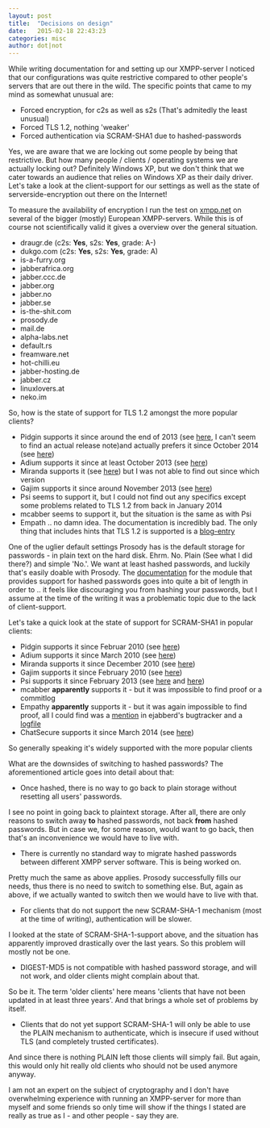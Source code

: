 ```yaml
---
layout: post
title:  "Decisions on design"
date:   2015-02-18 22:43:23
categories: misc
author: dot|not
---
```

While writing documentation for and setting up our XMPP-server I noticed that
our configurations was quite restrictive compared to other people's servers
that are out there in the wild. The specific points that came to my mind as
somewhat unusual are:

* Forced encryption, for c2s as well as s2s (That's admitedly the least unusual)
* Forced TLS 1.2, nothing 'weaker'
* Forced authentication via SCRAM-SHA1 due to hashed-passwords

Yes, we are aware that we are locking out some people by being that
restrictive. But how many people / clients / operating systems we are actually
locking out? Definitely Windows XP, but we don't think that we cater towards an
audience that relies on Windows XP as their daily driver. Let's take a look at
the client-support for our settings as well as the state of
serverside-encryption out there on the Internet!

To measure the availability of encryption I run the test on [xmpp.net](https://xmpp.net) on several of the bigger (mostly) European XMPP-servers. While this is of course not scientifically valid it gives a overview over the general situation.

* draugr.de (c2s: **Yes**, s2s: **Yes**, grade: A-)
* dukgo.com (c2s: **Yes**, s2s: **Yes**, grade: A)
* is-a-furry.org
* jabberafrica.org
* jabber.ccc.de
* jabber.org
* jabber.no
* jabber.se
* is-the-shit.com
* prosody.de
* mail.de
* alpha-labs.net
* default.rs
* freamware.net
* hot-chilli.eu
* jabber-hosting.de
* jabber.cz
* linuxlovers.at
* neko.im

So, how is the state of support for TLS 1.2 amongst the more popular clients?

* Pidgin supports it since around the end of 2013 (see [here](https://developer.pidgin.im/ticket/15744), I can't seem to find an actual release note)and actually prefers it since October 2014 (see [here](https://developer.pidgin.im/wiki/ChangeLog))
* Adium supports it since at least October 2013 (see [here](https://trac.adium.im/wiki/AdiumVersionHistory))
* Miranda supports it (see [here](http://miranda-im.de/mediawiki/index.php?title=SSL)) but I was not able to find out since which version
* Gajim supports it since around November 2013 (see [here](https://python-nbxmpp.gajim.org/ticket/8))
* Psi seems to support it, but I could not find out any specifics except some problems related to TLS 1.2 from back in January 2014
* mcabber seems to support it, but the situation is the same as with Psi
* Empath .. no damn idea. The documentation is incredibly bad. The only thing that includes hints that TLS 1.2 is supported is a [blog-entry](https://blog.thijsalkema.de/me/blog//blog/2013/09/02/the-state-of-tls-on-xmpp-3/)

One of the uglier default settings Prosody has is the default storage for
passwords - in plain text on the hard disk. Ehrm. No. Plain (See what I did
there?) and simple 'No.'. We want at least hashed passwords, and luckily that's
easily doable with Prosody. The
[documentation](http://prosody.im/doc/plain_or_hashed) for the module that
provides support for hashed passwords goes into quite a bit of length in order
to .. it feels like discouraging you from hashing your passwords, but I assume
at the time of the writing it was a problematic topic due to the lack of
client-support.


Let's take a quick look at the state of support for SCRAM-SHA1 in popular clients:

* Pidgin supports it since Februar 2010 (see [here](https://developer.pidgin.im/wiki/FullChangeLog))
* Adium supports it since March 2010 (see [here](https://pidgin.im/pipermail/commits/2010-March/016759.html))
* Miranda supports it since December 2010 (see [here](https://code.google.com/p/miranda/source/list?num=25&start=13218))
* Gajim supports it since February 2010 (see [here](https://trac.gajim.org/changeset/2593c6a02d88))
* Psi supports it since February 2013 (see [here](https://github.com/tfar/psi-soc2010/commits/sasl-scram) and [here](https://github.com/tfar/iris-gsoc2010/commits/sasl-scram))
* mcabber **apparently** supports it - but it was impossible to find proof or a commitlog
* Empathy **apparently** supports it - but it was again impossible to find proof, all I could find was a [mention](https://support.process-one.net/browse/EJAB-1196) in ejabberd's bugtracker and a [logfile](http://bokomoko.de/~rd/telepathy/All-05-10-12_23-42-27.log)
* ChatSecure supports it since March 2014 (see [here](https://github.com/robbiehanson/XMPPFramework/commit/6a6c326314c46e2f72b847204142e7fe8af74079))

So generally speaking it's widely supported with the more popular clients

What are the downsides of switching to hashed passwords? The aforementioned
article goes into detail about that:

* Once hashed, there is no way to go back to plain storage without
resetting all users' passwords.

I see no point in going back to plaintext storage. After all, there are only
reasons to switch away **to** hashed passwords, not back **from** hashed
passwords. But in case we, for some reason, would want to go back, then that's
an inconvenience we would have to live with.

* There is currently no standard way to migrate hashed passwords
between different XMPP server software. This is being worked on.

Pretty much the same as above applies. Prosody successfully fills our needs,
thus there is no need to switch to something else. But, again as above, if we
actually wanted to switch then we would have to live with that.

* For clients that do not support the new SCRAM-SHA-1 mechanism
(most at the time of writing), authentication will be slower.

I looked at the state of SCRAM-SHA-1-support above, and the situation has
apparently improved drastically over the last years. So this problem will
mostly not be one.

* DIGEST-MD5 is not compatible with hashed password storage, and
will not work, and older clients might complain about that.

So be it. The term 'older clients' here means 'clients that have not been
updated in at least three years'. And that brings a whole set of problems by
itself.

* Clients that do not yet support SCRAM-SHA-1 will only be able to use the
PLAIN mechanism to authenticate, which is insecure if used without TLS (and
completely trusted certificates).

And since there is nothing PLAIN left those clients will simply fail. But
again, this would only hit really old clients who should not be used anymore
anyway.

I am not an expert on the subject of cryptography and I don't have overwhelming
experience with running an XMPP-server for more than myself and some friends so
only time will show if the things I stated are really as true as I - and other
people - say they are.


